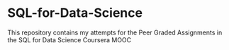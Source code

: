# SQL-for-Data-Science
This repository contains my attempts for the Peer Graded Assignments in the SQL for Data Science Coursera MOOC
